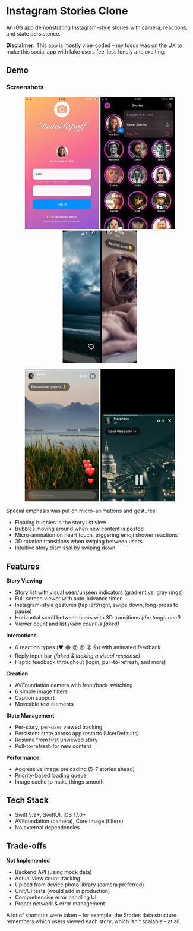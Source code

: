# Instagram Stories Clone

An iOS app demonstrating Instagram-style stories with camera, reactions, and state persistence.

**Disclaimer:** This app is mostly vibe-coded – my focus was on the UX to make this social app with fake users feel less lonely and exciting.

## Demo

### Screenshots

<p align="center">
  <img src="demo/login screen.jpg" width="200" alt="Login Screen"/>
  <img src="demo/story_list.jpg" width="200" alt="Story List"/>
  <img src="demo/story_view_swiping_horizontally_animated.jpg" width="200" alt="Horizontal Swiping"/>
</p>

<p align="center">
  <img src="demo/reacting.jpg" width="200" alt="Reactions"/>
  <img src="demo/story_view_swiping_down.jpg" width="200" alt="Swipe Down to Dismiss"/>
</p>

Special emphasis was put on micro-animations and gestures:
- Floating bubbles in the story list view
- Bubbles moving around when new content is posted
- Micro-animation on heart touch, triggering emoji shower reactions
- 3D rotation transitions when swiping between users
- Intuitive story dismissal by swiping down

## Features

**Story Viewing**
- Story list with visual seen/unseen indicators (gradient vs. gray rings)
- Full-screen viewer with auto-advance timer
- Instagram-style gestures (tap left/right, swipe down, long-press to pause)
- Horizontal scroll between users with 3D transitions *(the tough one!)*
- Viewer count and list *(view count is faked)*

**Interactions**
- 6 reaction types (❤️ 😂 😮 😢 😡 👍) with animated feedback
- Reply input bar *(faked & lacking a visual response)*
- Haptic feedback throughout (login, pull-to-refresh, and more)

**Creation**
- AVFoundation camera with front/back switching
- 6 simple image filters
- Caption support
- Moveable text elements

**State Management**
- Per-story, per-user viewed tracking
- Persistent state across app restarts (UserDefaults)
- Resume from first unviewed story
- Pull-to-refresh for new content

**Performance**
- Aggressive image preloading (5-7 stories ahead)
- Priority-based loading queue
- Image cache to make things smooth

## Tech Stack

- Swift 5.9+, SwiftUI, iOS 17.0+
- AVFoundation (camera), Core Image (filters)
- No external dependencies

## Trade-offs

**Not Implemented**
- Backend API (using mock data)
- Actual view count tracking
- Upload from device photo library (camera preferred)
- Unit/UI tests (would add in production)
- Comprehensive error handling UI
- Proper network & error management

A lot of shortcuts were taken – for example, the Stories data structure remembers which users viewed each story, which isn't scalable - at all.
